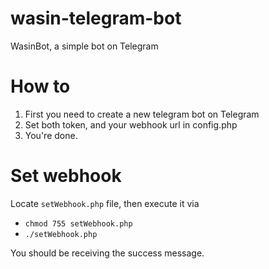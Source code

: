 # wasin-telegram-bot
WasinBot, a simple bot on Telegram

# How to
1. First you need to create a new telegram bot on Telegram
2. Set both token, and your webhook url in config.php
3. You're done.

# Set webhook
Locate `setWebhook.php` file, then execute it via

* `chmod 755 setWebhook.php`
* `./setWebhook.php`

You should be receiving the success message.
